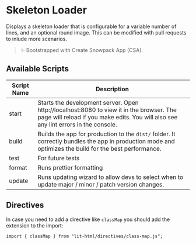# Skeleton Loader

Displays a skeleton loader that is configurable for a variable number of lines, and an optional round image. This can be modified with pull requests to inlude more scenarios.

> ✨ Bootstrapped with Create Snowpack App (CSA).

## Available Scripts
| Script Name | Description |
| --- |--- |
| start | Starts the development server. Open http://localhost:8080 to view it in the browser. The page will reload if you make edits. You will also see any lint errors in the console. |
| build | Builds the app for production to the `dist/` folder. It correctly bundles the app in production mode and optimizes the build for the best performance. |
| test | For future tests |
| format | Runs prettier formatting |
| update | Runs updating wizard to allow devs to select when to update major / minor / patch version changes. |


## Directives

In case you need to add a directive like `classMap` you should add the extension to the import:

```
import { classMap } from "lit-html/directives/class-map.js";
```
